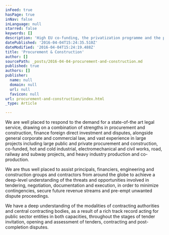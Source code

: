 ```yaml
---
inFeed: true
hasPage: true
inNav: false
inLanguage: null
starred: false
keywords: []
description: 'Ηigh EU co-funding, the privatization programme and the progressive reduction of sovereign risk perceptions, are likely to be the key drivers of a strong bounce-back of large infrastructure projects to pre-crisis levels.'
datePublished: '2016-04-04T15:24:35.510Z'
dateModified: '2016-04-04T15:24:19.488Z'
title: 'Procurement & Construction'
author: []
sourcePath: _posts/2016-04-04-procurement-and-construction.md
published: true
authors: []
publisher:
  name: null
  domain: null
  url: null
  favicon: null
url: procurement-and-construction/index.html
_type: Article

---
```

We are well placed to respond to the demand for a state-of-the art legal service, drawing on a combination of strengths in procurement and construction, finance foreign direct investment and disputes, alongside general corporate and commercial law, and vast experience in large projects including large public and private procurement and construction, co-funded, hot and cold industrial, electromechanical and civil works, road, railway and subway projects, and heavy industry production and co-production.

We are thus well placed to assist principals, financiers, engineering and construction groups and contractors from around the globe to achieve a deep-level understanding of the threats and opportunities involved in tendering, negotiation, documentation and execution, in order to minimize contingencies, secure future revenue streams and pre-empt unwanted dispute proceedings.

We have a deep understanding of the modalities of contracting authorities and central contracting bodies, as a result of a rich track record acting for public sector entities in both capacities, throughout the stages of tender invitation, opening and assessment of tenders, contracting and post-completion disputes.
